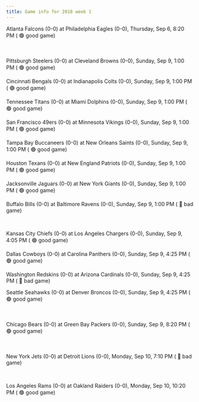 ```yaml
---
title: Game info for 2018 week 1
---
```

Atlanta Falcons (0-0) at Philadelphia Eagles (0-0), Thursday, Sep 6, 8:20 PM (	:green_circle: good game)


<br/>

Pittsburgh Steelers (0-0) at Cleveland Browns (0-0), Sunday, Sep 9, 1:00 PM (	:green_circle: good game)

Cincinnati Bengals (0-0) at Indianapolis Colts (0-0), Sunday, Sep 9, 1:00 PM (	:green_circle: good game)

Tennessee Titans (0-0) at Miami Dolphins (0-0), Sunday, Sep 9, 1:00 PM (	:green_circle: good game)

San Francisco 49ers (0-0) at Minnesota Vikings (0-0), Sunday, Sep 9, 1:00 PM (	:green_circle: good game)

Tampa Bay Buccaneers (0-0) at New Orleans Saints (0-0), Sunday, Sep 9, 1:00 PM (	:green_circle: good game)

Houston Texans (0-0) at New England Patriots (0-0), Sunday, Sep 9, 1:00 PM (	:green_circle: good game)

Jacksonville Jaguars (0-0) at New York Giants (0-0), Sunday, Sep 9, 1:00 PM (	:green_circle: good game)

Buffalo Bills (0-0) at Baltimore Ravens (0-0), Sunday, Sep 9, 1:00 PM (	:red_circle: bad game)


<br/>

Kansas City Chiefs (0-0) at Los Angeles Chargers (0-0), Sunday, Sep 9, 4:05 PM (	:green_circle: good game)

Dallas Cowboys (0-0) at Carolina Panthers (0-0), Sunday, Sep 9, 4:25 PM (	:green_circle: good game)

Washington Redskins (0-0) at Arizona Cardinals (0-0), Sunday, Sep 9, 4:25 PM (	:red_circle: bad game)

Seattle Seahawks (0-0) at Denver Broncos (0-0), Sunday, Sep 9, 4:25 PM (	:green_circle: good game)


<br/>

Chicago Bears (0-0) at Green Bay Packers (0-0), Sunday, Sep 9, 8:20 PM (	:green_circle: good game)


<br/>

New York Jets (0-0) at Detroit Lions (0-0), Monday, Sep 10, 7:10 PM (	:red_circle: bad game)


<br/>

Los Angeles Rams (0-0) at Oakland Raiders (0-0), Monday, Sep 10, 10:20 PM (	:green_circle: good game)

